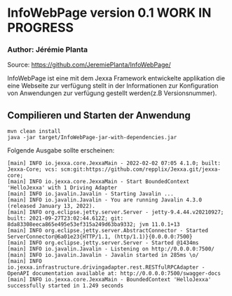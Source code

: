 # InfoWebPage version 0.1  WORK IN PROGRESS
### Author: Jérémie Planta                                                                                          
Source: https://github.com/JeremiePlanta/InfoWebPage/

InfoWebPage ist eine mit dem Jexxa Framework entwickelte applikation die eine Webseite zur verfügung stellt in der Informationen zur Konfiguration von Anwendungen
zur verfügung gestellt werden(z.B Versionsnummer).
          
## Compilieren und Starten der Anwendung
```
mvn clean install
java -jar target/InfoWebPage-jar-with-dependencies.jar 
```
Folgende Ausgabe sollte erscheinen:
```
[main] INFO io.jexxa.core.JexxaMain - 2022-02-02 07:05 4.1.0; built: Jexxa-Core; vcs: scm:git:https://github.com/repplix/Jexxa.git/jexxa-core;
[main] INFO io.jexxa.core.JexxaMain - Start BoundedContext 'HelloJexxa' with 1 Driving Adapter
[main] INFO io.javalin.Javalin - Starting Javalin ...
[main] INFO io.javalin.Javalin - You are running Javalin 4.3.0 (released January 13, 2022).
[main] INFO org.eclipse.jetty.server.Server - jetty-9.4.44.v20210927; built: 2021-09-27T23:02:44.612Z; git: 8da83308eeca865e495e53ef315a249d63ba9332; jvm 11.0.1+13
[main] INFO org.eclipse.jetty.server.AbstractConnector - Started ServerConnector@6a01e23{HTTP/1.1, (http/1.1)}{0.0.0.0:7500}
[main] INFO org.eclipse.jetty.server.Server - Started @1434ms
[main] INFO io.javalin.Javalin - Listening on http://0.0.0.0:7500/
[main] INFO io.javalin.Javalin - Javalin started in 285ms \o/
[main] INFO io.jexxa.infrastructure.drivingadapter.rest.RESTfulRPCAdapter - OpenAPI documentation available at: http://0.0.0.0:7500/swagger-docs
[main] INFO io.jexxa.core.JexxaMain - BoundedContext 'HelloJexxa' successfully started in 1.249 seconds

```